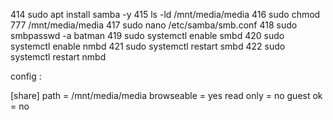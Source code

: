   414  sudo apt install samba -y
  415  ls -ld /mnt/media/media
  416  sudo chmod 777 /mnt/media/media
  417  sudo nano /etc/samba/smb.conf
  418  sudo smbpasswd -a batman
  419  sudo systemctl enable smbd
  420  sudo systemctl enable nmbd
  421  sudo systemctl restart smbd
  422  sudo systemctl restart nmbd


  config :

[share]
path = /mnt/media/media
browseable = yes
read only = no
guest ok = no
